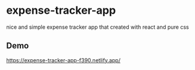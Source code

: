 # expense-tracker-app
nice and simple expense tracker  app that created with react and pure css
## Demo
https://expense-tracker-app-f390.netlify.app/
